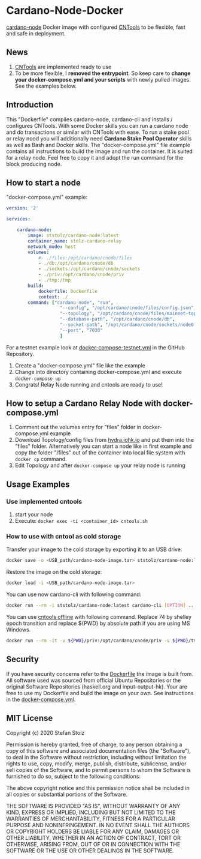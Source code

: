 # Cardano-Node-Docker

[cardano-node](https://github.com/input-output-hk/cardano-node) Docker image with configured [CNTools](https://cardano-community.github.io/guild-operators/#/Scripts/cntools) to be flexible, fast and safe in deployment.

## News

1. [CNTools](https://cardano-community.github.io/guild-operators/#/Scripts/cntools) are implemented ready to use
2. To be more flexible, I **removed the entrypoint**. So keep care to **change your docker-compose.yml and your scripts** with newly pulled images. See the examples below. 

## Introduction

This "Dockerfile" compiles cardano-node, cardano-cli and installs / configures CNTools. With some Docker skills you can run a cardano node and do transactions or similar with CNTools with ease. To run a stake pool or relay nood you will additionally need **Cardano Stake Pool Operator** skills as well as Bash and Docker skills. The "docker-compose.yml" file example contains all instructions to build the image and run the container. It is suited for a relay node. Feel free to copy it and adopt the run command for the block producing node. 

## How to start a node

"docker-compose.yml" example: 

```yml
version: '2'

services:

    cardano-node:
        image: ststolz/cardano-node:latest
        container_name: stolz-cardano-relay
        network_mode: host
        volumes:
            #- ./files:/opt/cardano/cnode/files
            - ./db:/opt/cardano/cnode/db
            - ./sockets:/opt/cardano/cnode/sockets
            - ./priv:/opt/cardano/cnode/priv
            - ./tmp:/tmp
        build:
            dockerfile: Dockerfile
            context: ./
        command: ["cardano-node", "run", 
                    "--config", "/opt/cardano/cnode/files/config.json", 
                    "--topology", "/opt/cardano/cnode/files/mainnet-topology.json", 
                    "--database-path", "/opt/cardano/cnode/db", 
                    "--socket-path", "/opt/cardano/cnode/sockets/node0.socket",
                    "--port", "7030"
                    ]
```

For a testnet example look at [docker-compose-testnet.yml](https://github.com/ststolz/Cardano-Node-Docker/blob/main/docker-compose-testnet.yml) in the GitHub Repository. 

1. Create a "docker-compose.yml" file like the example
2. Change into directory containing docker-compose.yml and execute `docker-compose up`
3. Congrats! Relay Node running and cntools are ready to use!

## How to setup a Cardano Relay Node with docker-compose.yml

1. Comment out the volumes entry for "files" folder in docker-compose.yml example
2. Download Topology/config files from [hydra.iohk.io](https://hydra.iohk.io/job/Cardano/cardano-node/cardano-deployment/latest-finished/download/1/index.html) and put them into the "files" folder. Alternatively you can start a node like in first example and copy the folder "/files" out of the container into local file system with `docker cp` command.
3. Edit Topology and after `docker-compose up` your relay node is running

## Usage Examples

### Use implemented cntools

1. start your node
2. Execute: `docker exec -ti <container_id> cntools.sh`

### How to use with cntool as cold storage

Transfer your image to the cold storage by exporting it to an USB drive:

```bash
docker save -o <USB_path/cardano-node-image.tar> ststolz/cardano-node:latest
```

Restore the image on the cold storage:

```bash
docker load -i <USB_path/cardano-node-image.tar>
```

You can use now cardano-cli with following command:

```bash
docker run --rm -i ststolz/cardano-node:latest cardano-cli [OPTION] ...
```

You can use [cntools offline](https://cardano-community.github.io/guild-operators/#/Scripts/cntools-common?id=offline-workflow) with following command. Replace 74 by shelley epoch transition and replace ${PWD} by absolute path if you are using MS Windows.

```bash
docker run --rm -it -v ${PWD}/priv:/opt/cardano/cnode/priv -v ${PWD}/tmp:/tmp  ststolz/cardano-node:latest-testnet bash -c 'echo 74 > "/opt/cardano/cnode/guild-db/shelley_trans_epoch" && cntools.sh -o'
```

## Security 

If you have security concerns refer to the [Dockerfile](https://github.com/ststolz/Cardano-Node-Docker/blob/main/Dockerfile) the image is built from. All software used was sourced from official Ubuntu Repositories or the original Software Repositories (haskell.org and input-output-hk). Your are free to use my Dockerfile and build the image on your own. See instructions in the [docker-compose.yml](https://github.com/ststolz/Cardano-Node-Docker/blob/main/docker-compose.yml).

## MIT License

Copyright (c) 2020 Stefan Stolz

Permission is hereby granted, free of charge, to any person obtaining a copy
of this software and associated documentation files (the "Software"), to deal
in the Software without restriction, including without limitation the rights
to use, copy, modify, merge, publish, distribute, sublicense, and/or sell
copies of the Software, and to permit persons to whom the Software is
furnished to do so, subject to the following conditions:

The above copyright notice and this permission notice shall be included in all
copies or substantial portions of the Software.

THE SOFTWARE IS PROVIDED "AS IS", WITHOUT WARRANTY OF ANY KIND, EXPRESS OR
IMPLIED, INCLUDING BUT NOT LIMITED TO THE WARRANTIES OF MERCHANTABILITY,
FITNESS FOR A PARTICULAR PURPOSE AND NONINFRINGEMENT. IN NO EVENT SHALL THE
AUTHORS OR COPYRIGHT HOLDERS BE LIABLE FOR ANY CLAIM, DAMAGES OR OTHER
LIABILITY, WHETHER IN AN ACTION OF CONTRACT, TORT OR OTHERWISE, ARISING FROM,
OUT OF OR IN CONNECTION WITH THE SOFTWARE OR THE USE OR OTHER DEALINGS IN THE
SOFTWARE.
